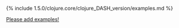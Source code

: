 {% include 1.5.0/clojure.core/clojure_DASH_version/examples.md %}

[Please add examples!](https://github.com/arrdem/grimoire/edit/master/_includes/1.6.0/clojure.core/clojure_DASH_version/examples.md)
